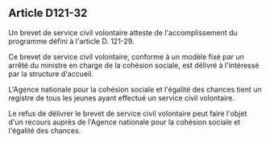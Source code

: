 ## Article D121-32

Un brevet de service civil volontaire atteste de l'accomplissement du programme défini à l'article D. 121-29.

Ce brevet de service civil volontaire, conforme à un modèle fixé par un arrêté du ministre en charge de la
cohésion sociale, est délivré à l'intéressé par la structure d'accueil.

L'Agence nationale pour la cohésion sociale et l'égalité des chances tient un registre de tous les jeunes ayant
effectué un service civil volontaire.

Le refus de délivrer le brevet de service civil volontaire peut faire l'objet d'un recours auprès de l'Agence
nationale pour la cohésion sociale et l'égalité des chances.

